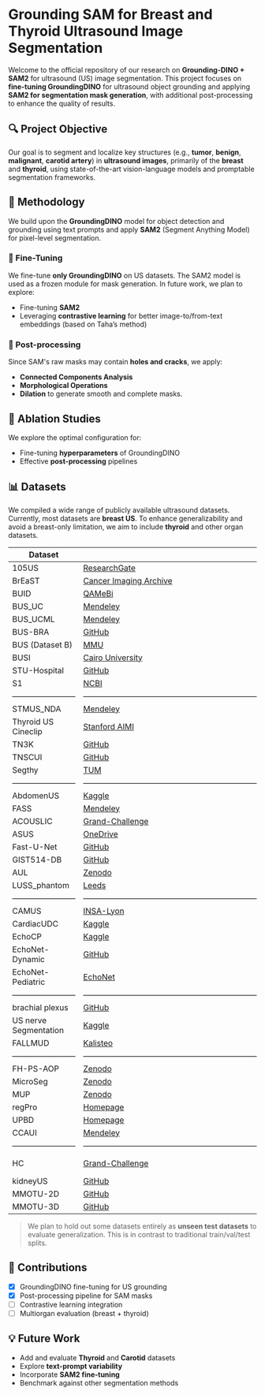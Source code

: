 # Grounding SAM for Breast and Thyroid Ultrasound Image Segmentation

Welcome to the official repository of our research on **Grounding-DINO + SAM2** for ultrasound (US) image segmentation. This project focuses on **fine-tuning GroundingDINO** for ultrasound object grounding and applying **SAM2 for segmentation mask generation**, with additional post-processing to enhance the quality of results.

## 🔍 Project Objective

Our goal is to segment and localize key structures (e.g., **tumor**, **benign**, **malignant**, **carotid artery**) in **ultrasound images**, primarily of the **breast** and **thyroid**, using state-of-the-art vision-language models and promptable segmentation frameworks.

## 🧪 Methodology

We build upon the **GroundingDINO** model for object detection and grounding using text prompts and apply **SAM2** (Segment Anything Model) for pixel-level segmentation.

### 🔧 Fine-Tuning

We fine-tune **only GroundingDINO** on US datasets. The SAM2 model is used as a frozen module for mask generation. In future work, we plan to explore:
- Fine-tuning **SAM2**
- Leveraging **contrastive learning** for better image-to/from-text embeddings (based on Taha’s method)

### 🔁 Post-processing

Since SAM's raw masks may contain **holes and cracks**, we apply:
- **Connected Components Analysis**
- **Morphological Operations**
- **Dilation**
to generate smooth and complete masks.

## 🧪 Ablation Studies

We explore the optimal configuration for:
- Fine-tuning **hyperparameters** of GroundingDINO
- Effective **post-processing** pipelines

## 📊 Datasets

We compiled a wide range of publicly available ultrasound datasets. Currently, most datasets are **breast US**. To enhance generalizability and avoid a breast-only limitation, we aim to include **thyroid** and other organ datasets.


| Dataset               | Link                                                                                                               | Organ Type         | Added |
|-----------------------|--------------------------------------------------------------------------------------------------------------------|--------------------|-------|
| 105US                 | [ResearchGate](https://www.researchgate.net/publication/329586355_100_2D_US_Images_and_Tumor_Segmentation_Masks)  | Breast             | ✅    |
| BrEaST                | [Cancer Imaging Archive](https://www.cancerimagingarchive.net/collection/breast-lesions-usg/)                     | Breast             | ✅    |
| BUID                  | [QAMeBi](https://qamebi.com/breast-ultrasound-images-database/)                                                   | Breast             | ✅    |
| BUS_UC                | [Mendeley](https://data.mendeley.com/datasets/3ksd7w7jkx/1)                                                       | Breast             | ✅    |
| BUS_UCML              | [Mendeley](https://data.mendeley.com/datasets/7fvgj4jsp7/1)                                                       | Breast             | ✅    |
| BUS-BRA               | [GitHub](https://github.com/wgomezf/BUS-BRA)                                                                      | Breast             | ✅    |
| BUS (Dataset B)       | [MMU](http://www2.docm.mmu.ac.uk/STAFF/M.Yap/dataset.php)                                                         | Breast             | ✅    |
| BUSI                  | [Cairo University](https://scholar.cu.edu.eg/?q=afahmy/pages/dataset)                                             | Breast             | ✅    |
| STU-Hospital          | [GitHub](https://github.com/xbhlk/STU-Hospital)                                                                   | Breast             | ❌    |
| S1                    | [NCBI](https://www.ncbi.nlm.nih.gov/pmc/articles/PMC8205136/)                                                     | Breast             | ❌    |
| ————————              | ———————————————————————————————————————————————————————————————————————————————— | ————————             | ——    |
| STMUS_NDA             | [Mendeley](https://data.mendeley.com/datasets/3jykz7wz8d/1)                                                       | Thyroid            | ❌    |
| Thyroid US Cineclip   | [Stanford AIMI](https://stanfordaimi.azurewebsites.net/datasets/a72f2b02-7b53-4c5d-963c-d7253220bfd5)             | Thyroid            | ❌    |
| TN3K                  | [GitHub](https://github.com/openmedlab/Awesome-Medical-Dataset/blob/main/resources/TN3K.md)                       | Thyroid            | ❌    |
| TNSCUI                | [GitHub](https://github.com/openmedlab/Awesome-Medical-Dataset/blob/main/resources/TN-SCUI2020.md)                | Thyroid            | ❌    |
| Segthy                | [TUM](https://www.cs.cit.tum.de/camp/publications/segthy-dataset/)                                                | Thyroid            | ❌    |
| ————————              | ———————————————————————————————————————————————————————————————————————————————— | ————————             | ——    |
| AbdomenUS             | [Kaggle](https://www.kaggle.com/datasets/ignaciorlando/ussimandsegm)                                              | Abdomen            | ❌    |
| FASS                  | [Mendeley](https://data.mendeley.com/datasets/4gcpm9dsc3/1)                                                       | Abdomen            | ❌    |
| ACOUSLIC              | [Grand-Challenge](https://acouslic-ai.grand-challenge.org/overview-and-goals/)                                   | Liver              | ❌    |
| ASUS                  | [OneDrive](https://onedrive.live.com/?authkey=%21AMIrL6S1cSjlo1I&id=7230D4DEC6058018%2191725&cid=7230D4DEC6058018)| Liver              | ❌    |
| Fast-U-Net            | [GitHub](https://github.com/vahidashkani/Fast-U-Net)                                                              | Liver              | ❌    |
| GIST514-DB            | [GitHub](https://github.com/howardchina/query2)                                                                   | Liver              | ❌    |
| AUL                   | [Zenodo](https://zenodo.org/records/7272660)                                                                      | Lung               | ❌    |
| LUSS_phantom          | [Leeds](https://archive.researchdata.leeds.ac.uk/1263/)                                                           | Lung               | ❌    |
| ————————              | ———————————————————————————————————————————————————————————————————————————————— | ————————             | ——    |
| CAMUS                 | [INSA-Lyon](https://humanheart-project.creatis.insa-lyon.fr/database/#collection/6373703d73e9f0047faa1bc8g)       | Heart              | ❌    |
| CardiacUDC            | [Kaggle](https://www.kaggle.com/datasets/xiaoweixumedicalai/cardiacudc-dataset)                                   | Heart              | ❌    |
| EchoCP                | [Kaggle](https://www.kaggle.com/datasets/xiaoweixumedicalai/echocp)                                               | Heart              | ❌    |
| EchoNet-Dynamic       | [GitHub](https://github.com/echonet/dynamic)                                                                      | Heart              | ❌    |
| EchoNet-Pediatric     | [EchoNet](https://echonet.github.io/pediatric)                                                                    | Heart              | ❌    |
| ————————              | ———————————————————————————————————————————————————————————————————————————————— | ————————             | ——    |
| brachial plexus       | [GitHub](https://github.com/Regional-US/brachial_plexus)                                                          | Nerve              | ❌    |
| US nerve Segmentation | [Kaggle](https://www.kaggle.com/c/ultrasound-nerve-segmentation/data)                                             | Nerve              | ❌    |
| FALLMUD               | [Kalisteo](https://kalisteo.cea.fr/index.php/fallmud/#)                                                           | Muscle             | ❌    |
| ————————              | ———————————————————————————————————————————————————————————————————————————————— | ————————             | ——    |
| FH-PS-AOP             | [Zenodo](https://zenodo.org/records/10829116)                                                                     | Prostate           | ❌    |
| MicroSeg              | [Zenodo](https://zenodo.org/records/10475293)                                                                     | Prostate           | ❌    |
| MUP                   | [Zenodo](https://zenodo.org/records/10475293)                                                                     | Prostate           | ❌    |
| regPro                | [Homepage](https://muregpro.github.io/data.html)                                                                  | Prostate           | ❌    |
| UPBD                  | [Homepage](https://ubpd.worldwidetracing.com:9443/)                                                               | Bladder            | ❌    |
| CCAUI                 | [Mendeley](https://data.mendeley.com/datasets/d4xt63mgjm/1)                                                       | Carotid Artery     | ✅    |
| ————————              | ———————————————————————————————————————————————————————————————————————————————— | ————————             | ——    |
| HC                    | [Grand-Challenge](https://hc18.grand-challenge.org/)                                                              | Head Circumference | ❌    |
| kidneyUS              | [GitHub](https://github.com/rsingla92/kidneyUS)                                                                   | Kidney             | ❌    |
| MMOTU-2D              | [GitHub](https://github.com/cv516Buaa/MMOTU_DS2Net)                                                               | Multi-organ        | ❌    |
| MMOTU-3D              | [GitHub](https://github.com/cv516Buaa/MMOTU_DS2Net)                                                               | Multi-organ        | ❌    |




> We plan to hold out some datasets entirely as **unseen test datasets** to evaluate generalization. This is in contrast to traditional train/val/test splits.

## 📌 Contributions

- [x] GroundingDINO fine-tuning for US grounding
- [x] Post-processing pipeline for SAM masks
- [ ] Contrastive learning integration
- [ ] Multiorgan evaluation (breast + thyroid)

## 💡 Future Work

- Add and evaluate **Thyroid** and **Carotid** datasets
- Explore **text-prompt variability**
- Incorporate **SAM2 fine-tuning**
- Benchmark against other segmentation methods
